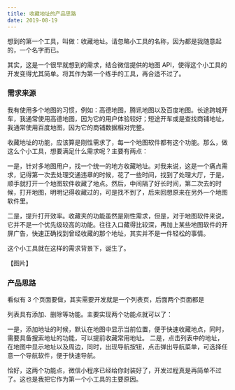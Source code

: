 ```yaml
---
title: 收藏地址的产品思路
date: 2019-08-19
---
```


想到的第一个工具，叫做：收藏地址。请忽略小工具的名称，因为都是我随意起的，一个名字而已。

其实，这是一个很早就想到的需求，结合微信提供的地图 API，使得这个小工具的开发变得尤其简单。将其作为第一个练手的工具，再合适不过了。

### 需求来源
我有使用多个地图的习惯，例如：高德地图，腾讯地图以及百度地图。长途跨城开车，我通常使用高德地图，因为它的用户体验较好；短途开车或是查找商铺地址，我通常使用百度地图，因为它的商铺数据相对完整。

收藏地址的功能，应该算是刚性需求了，每一个地图软件都有这个功能。那么，做这么个小工具，想要满足什么需求呢？主要有两点：

一是，针对多地图用户，找一个统一的地方收藏地址。对我来说，这是一个痛点需求，记得第一次去处理交通违章的时候，花了一些时间，找到了处理大厅，于是，顺手就打开一个地图软件收藏了地点。然后，中间隔了好长时间，第二次去的时候，打开地图，明明记得收藏过的，可是找不到了，后来回想原来在另外一个地图软件里。

二是，提升打开效率。收藏夹的功能虽然是刚性需求，但是，对于地图软件来说，它并不是一个优先级较高的功能。往往入口藏得比较深，再加上某些地图软件的开屏广告，快速正确找到曾经收藏的那个地址，其实并不是一件轻松的事情。

这个小工具就在这样的需求背景下，诞生了。

【图片】

### 产品思路
看似有 3 个页面要做，其实需要开发就是一个列表页，后面两个页面都是

列表具有添加、删除等功能。主要实现两个功能点就可以了：

一是，添加地址的时候，默认在地图中显示当前位置，便于快速收藏地点，同时，需要具备搜索地址的功能，可以提前收藏常用地址。
二是，点击列表中的地址，在地图中显示地址以及周边，同时，出现导航按钮，点击弹出导航菜单，可选择任意一个导航软件，便于快速导航。

恰好，这两个功能点，微信小程序已经给你封装好了，开发过程真是再简单不过了。这也是我把它作为第一个小工具的主要原因。



